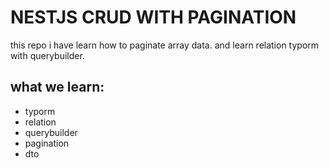 # NESTJS CRUD WITH PAGINATION

this repo i have learn how to paginate array data. and learn relation typorm with querybuilder.

## what we learn:

- typorm
- relation
- querybuilder
- pagination
- dto
